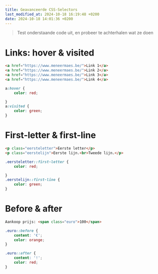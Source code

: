 ```yaml
---
title: Geavanceerde CSS-Selectors
last_modified_at: 2024-10-18 16:19:48 +0200
date: 2024-10-18 14:01:36 +0200
---
```


> Test onderstaande code uit, en probeer te achterhalen wat ze doen

# Links: hover & visited

```html
<a href="https://www.meneermaes.be/">Link 1</a>
<a href="https://www.meneermaes.be/">Link 2</a>
<a href="https://www.meneermaes.be/">Link 3</a>
<a href="https://www.meneermaes.be/">Link 4</a>
```

```css
a:hover {
    color: red;

}
a:visited {
    color: green;
}
```

# First-letter & first-line

```html
<p class="eersteletter">Eerste letter</p>
<p class="eerstelijn">Eerste lijn.<br>Tweede lijn.</p>
```

```css
.eersteletter::first-letter {
    color: red;

}
.eerstelijn::first-line {
    color: green;
}
```

# Before & after


```html
Aankoop prijs: <span class="euro">100</span>
```

```css
.euro::before {
    content: '€';
    color: orange;
}

.euro::after {
    content: '!';
    color: red;
}
```
